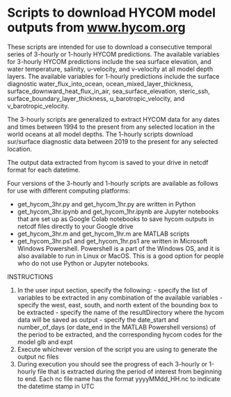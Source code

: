 # Scripts to download HYCOM model outputs from www.hycom.org

These scripts are intended for use to download a consecutive temporal series of 3-hourly or 1-hourly HYCOM predictions. The available variables for 3-hourly HYCOM predictions include the sea surface elevation, and water temperature, salinity, u-velocity, and v-velocity at all model depth layers. The available variables for 1-hourly predictions include the surface diagnostic water_flux_into_ocean, ocean_mixed_layer_thickness, surface_downward_heat_flux_in_air, sea_surface_elevation, steric_ssh, surface_boundary_layer_thickness, u_barotropic_velocity, and v_barotropic_velocity. 

The 3-hourly scripts are generalized to extract HYCOM data for any dates and times between 1994 to the present from any selected location in the world oceans at all model depths. The 1-hourly scripts download sur/surface diagnostic data between 2019 to the present for any selected location. 

The output data extracted from hycom is saved to your drive in netcdf format for each datetime.

Four versions of the 3-hourly and 1-hourly scripts are available as follows for use with different computing platforms:

- get_hycom_3hr.py and get_hycom_1hr.py are written in Python
- get_hycom_3hr.ipynb and get_hycom_1hr.ipynb are Jupyter notebooks that are set up as Google Colab notebooks to save hycom outputs in netcdf files directly to your Google drive
- get_hycom_3hr.m and get_hycom_1hr.m are MATLAB scripts
- get_hycom_3hr.ps1 and get_hycom_1hr.ps1 are written in Microsoft Windows Powershell. Powershell is a part of the Windows OS, and it is also available to run in Linux or MacOS. This is a good option for people who do not use Python or Jupyter notebooks.

INSTRUCTIONS

1) In the user input section, specify the following:
 		- specify the list of variables to be extracted in any combination of the available variables
 		- specify the west, east, south, and north extent of the bounding box to be extracted
 		- specify the name of the resultDirectory where the hycom data will be saved as output
 		- specify the date_start and number_of_days (or date_end in the MATLAB Powershell versions) of the period to be extracted, and the corresponding hycom codes for the model glb and expt
 2) Execute whichever version of the script you are using to generate the output nc files
 3) During execution you should see the progress of each 3-hourly or 1-hourly file that is extracted during the period of interest from beginning to end. Each nc file name has the format yyyyMMdd_HH.nc to indicate the datetime stamp in UTC

